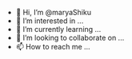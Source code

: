 - 👋 Hi, I’m @maryaShiku
- 👀 I’m interested in ...
- 🌱 I’m currently learning ...
- 💞️ I’m looking to collaborate on ...
- 📫 How to reach me ...

<!---
maryaShiku/maryaShiku is a ✨ special ✨ repository because its `README.md` (this file) appears on your GitHub profile.
You can click the Preview link to take a look at your changes.
--->
